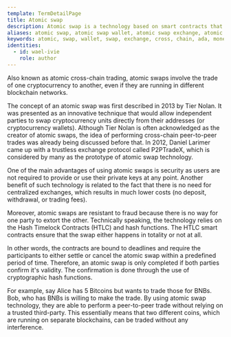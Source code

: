```yaml
---
template: TermDetailPage
title: Atomic swap
description: Atomic swap is a technology based on smart contracts that enables the exchange of different cryptocurrencies without the need for a centralized market or other intermediaries.
aliases: atomic swap, atomic swap wallet​, atomic swap exchange​, atomic cross chain swaps​, atomic cryptocurrency exchange​, atomic swap crypto​, c++ atomic swap​, atomic wallet​, monero atomic swap​, what is an atomic swap​, atomic swap dex, best crypto trading robots
keywords: atomic, swap, wallet, swap, exchange, cross, chain, ada, monero
identities:
  - id: wael-ivie
    role: author
---
```


Also known as atomic cross-chain trading, atomic swaps involve the trade of one cryptocurrency to another, even if they are running in different blockchain networks.

The concept of an atomic swap was first described in 2013 by Tier Nolan. It was presented as an innovative technique that would allow independent parties to swap cryptocurrency units directly from their addresses (or cryptocurrency wallets). Although Tier Nolan is often acknowledged as the creator of atomic swaps, the idea of performing cross-chain peer-to-peer trades was already being discussed before that. In 2012, Daniel Larimer came up with a trustless exchange protocol called P2PTradeX, which is considered by many as the prototype of atomic swap technology.

One of the main advantages of using atomic swaps is security as users are not required to provide or use their private keys at any point. Another benefit of such technology is related to the fact that there is no need for centralized exchanges, which results in much lower costs (no deposit, withdrawal, or trading fees).

Moreover, atomic swaps are resistant to fraud because there is no way for one party to extort the other. Technically speaking, the technology relies on the Hash Timelock Contracts (HTLC) and hash functions. The HTLC smart contracts ensure that the swap either happens in totality or not at all.

In other words, the contracts are bound to deadlines and require the participants to either settle or cancel the atomic swap within a predefined period of time. Therefore, an atomic swap is only completed if both parties confirm it's validity. The confirmation is done through the use of cryptographic hash functions.

For example, say Alice has 5 Bitcoins but wants to trade those for BNBs. Bob, who has BNBs is willing to make the trade. By using atomic swap technology, they are able to perform a peer-to-peer trade without relying on a trusted third-party. This essentially means that two different coins, which are running on separate blockchains, can be traded without any interference.
